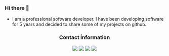 ### Hi there 👋
- I am a professional software developer. I have been developing software for 5 years and decided to share some of my projects on github.

<div align="center">
<h3>Contact İnformation</h3>
<a href="https://discord.com/users/720903865876217869" target"blank_"><img src="https://img.shields.io/badge/discord%20-111111.svg?&style=for-the-badge&logo=discord&logoColor=white"></a>
<a href="[/](https://open.spotify.com/user/31zdbqjsmd7vv6joggxuqidazlnq?si=b7642d46c06f4606)" target"blank_"><img src="https://img.shields.io/badge/Spotify%20-111111.svg?&style=for-the-badge&logo=spotify&logoColor=white"></a>
<a href="https://www.youtube.com/@elitcode" target"blank_"><img src="https://img.shields.io/badge/youtube%20-111111.svg?&style=for-the-badge&logo=youtube&logoColor=white"></a>
<a href="https://github.com/elitcode" target"blank_"><img src="https://img.shields.io/badge/GitHub%20-111111.svg?&style=for-the-badge&logo=github&logoColor=white"></a>
</div>

